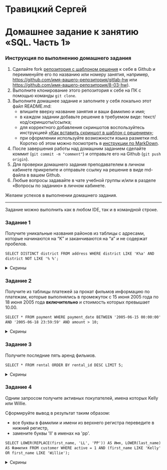 
# Травицкий Сергей
# Домашнее задание к занятию «SQL. Часть 1»

### Инструкция по выполнению домашнего задания

1. Сделайте fork [репозитория c шаблоном решения](https://github.com/netology-code/sys-pattern-homework) к себе в Github и переименуйте его по названию или номеру занятия, например, https://github.com/имя-вашего-репозитория/gitlab-hw или https://github.com/имя-вашего-репозитория/8-03-hw).
2. Выполните клонирование этого репозитория к себе на ПК с помощью команды `git clone`.
3. Выполните домашнее задание и заполните у себя локально этот файл README.md:
   - впишите вверху название занятия и ваши фамилию и имя;
   - в каждом задании добавьте решение в требуемом виде: текст/код/скриншоты/ссылка;
   - для корректного добавления скриншотов воспользуйтесь инструкцией [«Как вставить скриншот в шаблон с решением»](https://github.com/netology-code/sys-pattern-homework/blob/main/screen-instruction.md);
   - при оформлении используйте возможности языка разметки md. Коротко об этом можно посмотреть в [инструкции по MarkDown](https://github.com/netology-code/sys-pattern-homework/blob/main/md-instruction.md).
4. После завершения работы над домашним заданием сделайте коммит (`git commit -m "comment"`) и отправьте его на Github (`git push origin`).
5. Для проверки домашнего задания преподавателем в личном кабинете прикрепите и отправьте ссылку на решение в виде md-файла в вашем Github.
6. Любые вопросы задавайте в чате учебной группы и/или в разделе «Вопросы по заданию» в личном кабинете.

Желаем успехов в выполнении домашнего задания.

---

Задание можно выполнить как в любом IDE, так и в командной строке.

### Задание 1

Получите уникальные названия районов из таблицы с адресами, которые начинаются на “K” и заканчиваются на “a” и не содержат пробелов.  

```
SELECT DISTINCT district FROM address WHERE district LIKE 'K%a' AND district NOT LIKE '% %';
```
<details>
<summary>Скрины</summary>

![img](https://github.com/travickiy67/SQL.-Part-1/blob/main/img/1.png)  

![img](https://github.com/travickiy67/SQL.-Part-1/blob/main/img/1.1.png)  
</details>


### Задание 2

Получите из таблицы платежей за прокат фильмов информацию по платежам, которые выполнялись в промежуток с 15 июня 2005 года по 18 июня 2005 года **включительно** и стоимость которых превышает 10.00.

```
SELECT * FROM payment WHERE payment_date BETWEEN '2005-06-15 00:00:00' AND '2005-06-18 23:59:59' AND amount > 10;
```

<details>
<summary>Скрины</summary>

![img](https://github.com/travickiy67/SQL.-Part-1/blob/main/img/2.1.png)   

![img](https://github.com/travickiy67/SQL.-Part-1/blob/main/img/2.2.png)   
</details>


### Задание 3

Получите последние пять аренд фильмов.

```
SELECT * FROM rental ORDER BY rental_id DESC LIMIT 5;
```
<details>
<summary>Скрины</summary>

![img](https://github.com/travickiy67/SQL.-Part-1/blob/main/img/3.1.png)  

![img](https://github.com/travickiy67/SQL.-Part-1/blob/main/img/3.2.png)  
</details>


### Задание 4

Одним запросом получите активных покупателей, имена которых Kelly или Willie. 

Сформируйте вывод в результат таким образом:
- все буквы в фамилии и имени из верхнего регистра переведите в нижний регистр,
- замените буквы 'll' в именах на 'pp'.

```
SELECT LOWER(REPLACE(first_name, 'LL', 'PP')) AS Имя, LOWER(last_name) AS Фамилия FROM customer WHERE active = 1 AND (first_name LIKE 'Kelly' OR first_name LIKE 'Willie');
```
<details>
<summary>Скрины</summary>

![img](https://github.com/travickiy67/SQL.-Part-1/blob/main/img/4.1.png)  

![img](https://github.com/travickiy67/SQL.-Part-1/blob/main/img/4.2.png)  
<details>


## Дополнительные задания (со звёздочкой*)
Эти задания дополнительные, то есть не обязательные к выполнению, и никак не повлияют на получение вами зачёта по этому домашнему заданию. Вы можете их выполнить, если хотите глубже шире разобраться в материале.

### Задание 5*

Выведите Email каждого покупателя, разделив значение Email на две отдельных колонки: в первой колонке должно быть значение, указанное до @, во второй — значение, указанное после @.

```
SELECT LEFT(email, POSITION('@' IN email)-1) as 'левая_часть_email',
RIGHT(email, CHAR_LENGTH(email)-POSITION('@' IN email))  as 'правая_часть_email'
FROM sakila.customer;
```

<details>
<summary>Скрины</summary>

![img](https://github.com/travickiy67/SQL.-Part-1/blob/main/img/5.1.png)  

![img](https://github.com/travickiy67/SQL.-Part-1/blob/main/img/5.2.png)  
<details>

### Задание 6*

Доработайте запрос из предыдущего задания, скорректируйте значения в новых колонках: первая буква должна быть заглавной, остальные — строчными.



